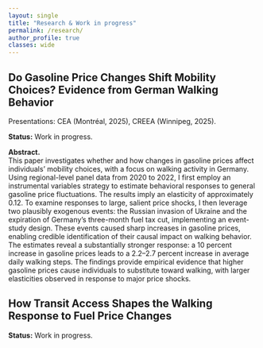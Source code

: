 ```yaml
---
layout: single
title: "Research & Work in progress"
permalink: /research/
author_profile: true
classes: wide
---
```


## Do Gasoline Price Changes Shift Mobility Choices? Evidence from German Walking Behavior

<p class="research-meta">
Presentations: CEA (Montréal, 2025), CREEA (Winnipeg, 2025).
</p>

**Status:** Work in progress.

**Abstract.**  
This paper investigates whether and how changes in gasoline prices affect individuals’ mobility choices, with a focus on walking activity in Germany. Using regional-level panel data from 2020 to 2022, I first employ an instrumental variables strategy to estimate behavioral responses to general gasoline price fluctuations. The results imply an elasticity of approximately 0.12. To examine responses to large, salient price shocks, I then leverage two plausibly exogenous events: the Russian invasion of Ukraine and the expiration of Germany’s three-month fuel tax cut, implementing an event-study design. These events caused sharp increases in gasoline prices, enabling credible identification of their causal impact on walking behavior. The estimates reveal a substantially stronger response: a 10 percent increase in gasoline prices leads to a 2.2–2.7 percent increase in average daily walking steps. The findings provide empirical evidence that higher gasoline prices cause individuals to substitute toward walking, with larger elasticities observed in response to major price shocks.

## How Transit Access Shapes the Walking Response to Fuel Price Changes

**Status:** Work in progress.


